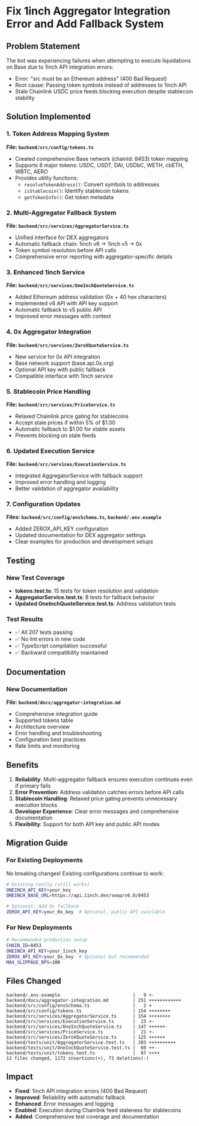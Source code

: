 # Fix 1inch Aggregator Integration Error and Add Fallback System

## Problem Statement

The bot was experiencing failures when attempting to execute liquidations on Base due to 1inch API integration errors:
- Error: "src must be an Ethereum address" (400 Bad Request)
- Root cause: Passing token symbols instead of addresses to 1inch API
- Stale Chainlink USDC price feeds blocking execution despite stablecoin stability

## Solution Implemented

### 1. Token Address Mapping System
**File: `backend/src/config/tokens.ts`**
- Created comprehensive Base network (chainId: 8453) token mapping
- Supports 8 major tokens: USDC, USDT, DAI, USDbC, WETH, cbETH, WBTC, AERO
- Provides utility functions:
  - `resolveTokenAddress()`: Convert symbols to addresses
  - `isStablecoin()`: Identify stablecoin tokens
  - `getTokenInfo()`: Get token metadata

### 2. Multi-Aggregator Fallback System
**File: `backend/src/services/AggregatorService.ts`**
- Unified interface for DEX aggregators
- Automatic fallback chain: 1inch v6 → 1inch v5 → 0x
- Token symbol resolution before API calls
- Comprehensive error reporting with aggregator-specific details

### 3. Enhanced 1inch Service
**File: `backend/src/services/OneInchQuoteService.ts`**
- Added Ethereum address validation (0x + 40 hex characters)
- Implemented v6 API with API key support
- Automatic fallback to v5 public API
- Improved error messages with context

### 4. 0x Aggregator Integration
**File: `backend/src/services/ZeroXQuoteService.ts`**
- New service for 0x API integration
- Base network support (base.api.0x.org)
- Optional API key with public fallback
- Compatible interface with 1inch service

### 5. Stablecoin Price Handling
**File: `backend/src/services/PriceService.ts`**
- Relaxed Chainlink price gating for stablecoins
- Accept stale prices if within 5% of $1.00
- Automatic fallback to $1.00 for stable assets
- Prevents blocking on stale feeds

### 6. Updated Execution Service
**File: `backend/src/services/ExecutionService.ts`**
- Integrated AggregatorService with fallback support
- Improved error handling and logging
- Better validation of aggregator availability

### 7. Configuration Updates
**Files: `backend/src/config/envSchema.ts`, `backend/.env.example`**
- Added ZEROX_API_KEY configuration
- Updated documentation for DEX aggregator settings
- Clear examples for production and development setups

## Testing

### New Test Coverage
- **tokens.test.ts**: 15 tests for token resolution and validation
- **AggregatorService.test.ts**: 8 tests for fallback behavior
- **Updated OneInchQuoteService.test.ts**: Address validation tests

### Test Results
- ✅ All 207 tests passing
- ✅ No lint errors in new code
- ✅ TypeScript compilation successful
- ✅ Backward compatibility maintained

## Documentation

### New Documentation
**File: `backend/docs/aggregator-integration.md`**
- Comprehensive integration guide
- Supported tokens table
- Architecture overview
- Error handling and troubleshooting
- Configuration best practices
- Rate limits and monitoring

## Benefits

1. **Reliability**: Multi-aggregator fallback ensures execution continues even if primary fails
2. **Error Prevention**: Address validation catches errors before API calls
3. **Stablecoin Handling**: Relaxed price gating prevents unnecessary execution blocks
4. **Developer Experience**: Clear error messages and comprehensive documentation
5. **Flexibility**: Support for both API key and public API modes

## Migration Guide

### For Existing Deployments

No breaking changes! Existing configurations continue to work:

```bash
# Existing config (still works)
ONEINCH_API_KEY=your_key
ONEINCH_BASE_URL=https://api.1inch.dev/swap/v6.0/8453

# Optional: Add 0x fallback
ZEROX_API_KEY=your_0x_key  # Optional, public API available
```

### For New Deployments

```bash
# Recommended production setup
CHAIN_ID=8453
ONEINCH_API_KEY=your_1inch_key
ZEROX_API_KEY=your_0x_key  # Optional but recommended
MAX_SLIPPAGE_BPS=100
```

## Files Changed

```
backend/.env.example                           |   9 +-
backend/docs/aggregator-integration.md         | 251 ++++++++++++
backend/src/config/envSchema.ts                |   2 +
backend/src/config/tokens.ts                   | 154 ++++++++
backend/src/services/AggregatorService.ts      | 154 ++++++++
backend/src/services/ExecutionService.ts       |  23 +-
backend/src/services/OneInchQuoteService.ts    | 147 ++++++-
backend/src/services/PriceService.ts           |  21 +-
backend/src/services/ZeroXQuoteService.ts      | 125 ++++++
backend/tests/unit/AggregatorService.test.ts   | 203 ++++++++++
backend/tests/unit/OneInchQuoteService.test.ts |  69 ++--
backend/tests/unit/tokens.test.ts              |  87 ++++
12 files changed, 1172 insertions(+), 73 deletions(-)
```

## Impact

- **Fixed**: 1inch API integration errors (400 Bad Request)
- **Improved**: Reliability with automatic fallback
- **Enhanced**: Error messages and logging
- **Enabled**: Execution during Chainlink feed staleness for stablecoins
- **Added**: Comprehensive test coverage and documentation
